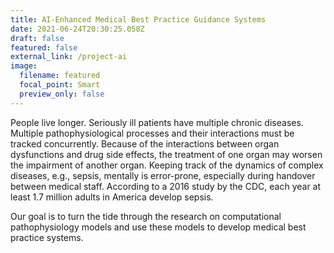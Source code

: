 ```yaml
---
title: AI-Enhanced Medical Best Practice Guidance Systems
date: 2021-06-24T20:30:25.058Z
draft: false
featured: false
external_link: /project-ai
image:
  filename: featured
  focal_point: Smart
  preview_only: false
---
```

<!--StartFragment-->

People live longer. Seriously ill patients have multiple chronic diseases. Multiple pathophysiological processes and their interactions must be tracked concurrently. Because of the interactions between organ dysfunctions and drug side effects, the treatment of one organ may worsen the impairment of another organ. Keeping track of the dynamics of complex diseases, e.g., sepsis, mentally is error-prone, especially during handover between medical staff. According to a 2016 study by the CDC, each year at least 1.7 million adults in America develop sepsis.

Our goal is to turn the tide through the research on computational pathophysiology models and use these models to develop medical best practice systems. 

<!--EndFragment-->